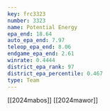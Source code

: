 ```yaml
---
key: frc3323
number: 3323
name: Potential Energy
epa_end: 18.64
auto_epa_end: 7.97
teleop_epa_end: 8.06
endgame_epa_end: 2.61
winrate: 0.4444
district_epa_rank: 97
district_epa_percentile: 0.467
type: Team
---
```

[[2024mabos]]
[[2024mawor]]

